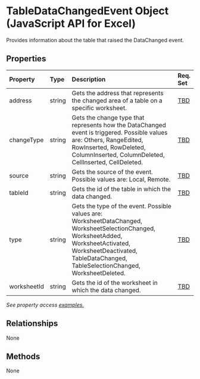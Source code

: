 # TableDataChangedEvent Object (JavaScript API for Excel)

Provides information about the table that raised the DataChanged event.

## Properties

| Property	   | Type	|Description| Req. Set|
|:---------------|:--------|:----------|:----|
|address|string|Gets the address that represents the changed area of a table on a specific worksheet.|[TBD](../requirement-sets/excel-api-requirement-sets.md)|
|changeType|string|Gets the change type that represents how the DataChanged event is triggered. Possible values are: Others, RangeEdited, RowInserted, RowDeleted, ColumnInserted, ColumnDeleted, CellInserted, CellDeleted.|[TBD](../requirement-sets/excel-api-requirement-sets.md)|
|source|string|Gets the source of the event. Possible values are: Local, Remote.|[TBD](../requirement-sets/excel-api-requirement-sets.md)|
|tableId|string|Gets the id of the table in which the data changed.|[TBD](../requirement-sets/excel-api-requirement-sets.md)|
|type|string|Gets the type of the event. Possible values are: WorksheetDataChanged, WorksheetSelectionChanged, WorksheetAdded, WorksheetActivated, WorksheetDeactivated, TableDataChanged, TableSelectionChanged, WorksheetDeleted.|[TBD](../requirement-sets/excel-api-requirement-sets.md)|
|worksheetId|string|Gets the id of the worksheet in which the data changed.|[TBD](../requirement-sets/excel-api-requirement-sets.md)|

_See property access [examples.](#property-access-examples)_

## Relationships
None


## Methods
None

